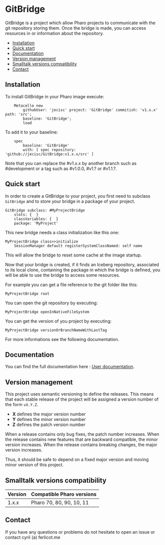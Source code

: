 # GitBridge

GitBridge is a project which allow Pharo projects to communicate with the git repository storing them. Once the bridge is made, you can access resources in or information about the repository.

- [Installation](#installation)
- [Quick start](#quick-start)
- [Documentation](#documentation)
- [Version management](#version-management)
- [Smalltalk versions compatibility](#smalltalk-versions-compatibility)
- [Contact](#contact)

## Installation

To install GitBridge in your Pharo image execute:

```Smalltalk
    Metacello new
    	githubUser: 'jecisc' project: 'GitBridge' commitish: 'v1.x.x' path: 'src';
    	baseline: 'GitBridge';
    	load
```

To add it to your baseline:

```Smalltalk
    spec
    	baseline: 'GitBridge'
    	with: [ spec repository: 'github://jecisc/GitBridge:v1.x.x/src' ]
```

Note that you can replace the #v1.x.x by another branch such as #development or a tag such as #v1.0.0, #v1.? or #v1.1.?.

## Quick start

In order to create a GitBridge to your project, you first need to subclass `GitBridge` and to store your bridge in a package of your project.

```Smalltalk
GitBridge subclass: #MyProjectBridge
	slots: {  }
	classVariables: {  }
	package: 'MyProject'
```

This new bridge needs a class initialization like this one:

```Smalltalk
MyProjectBridge class>>initialize
	SessionManager default registerSystemClassNamed: self name
```

This will allow the bridge to reset some cache at the image startup.

Now that your bridge is created, if it finds an Iceberg repository, associated to its local clone, containing the package in which the bridge is defined, you will be able to use the bridge to access some resources.

For example you can get a file reference to the git folder like this:

```Smalltalk
MyProjectBridge root
```

You can open the git repository by executing:

```Smalltalk
MyProjectBridge openInNativeFileSystem
```

You can get the version of you project by executing:

```Smalltalk
MyProjectBridge versionOrBranchNameWithLastTag
```

For more informations see the following documentation.

## Documentation

You can find the full documentation here : [User documentation](resources/documentation/UserGuide.md).

## Version management 

This project uses semantic versioning to define the releases. This means that each stable release of the project will be assigned a version number of the form `vX.Y.Z`. 

- **X** defines the major version number
- **Y** defines the minor version number 
- **Z** defines the patch version number

When a release contains only bug fixes, the patch number increases. When the release contains new features that are backward compatible, the minor version increases. When the release contains breaking changes, the major version increases. 

Thus, it should be safe to depend on a fixed major version and moving minor version of this project.

## Smalltalk versions compatibility

| Version 	| Compatible Pharo versions  |
|-------------	|--------------------------- |
| 1.x.x       	| Pharo 70, 80, 90, 10, 11   |

## Contact

If you have any questions or problems do not hesitate to open an issue or contact cyril (a) ferlicot.me 
